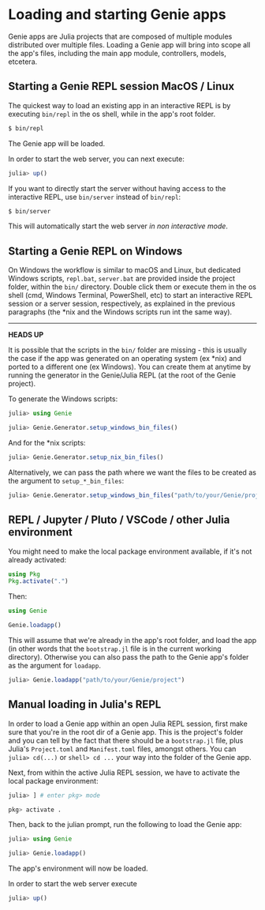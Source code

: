 # Loading and starting Genie apps

Genie apps are Julia projects that are composed of multiple modules distributed over multiple files.
Loading a Genie app will bring into scope all the app's files, including the main app module, controllers, models, etcetera.

## Starting a Genie REPL session MacOS / Linux

The quickest way to load an existing app in an interactive REPL is by executing `bin/repl` in the os shell,
while in the app's root folder.

```sh
$ bin/repl
```

The Genie app will be loaded.

In order to start the web server, you can next execute:

```julia
julia> up()
```

If you want to directly start the server without having access to the interactive REPL, use `bin/server` instead of `bin/repl`:

```sh
$ bin/server
```

This will automatically start the web server _in non interactive mode_.

## Starting a Genie REPL on Windows

On Windows the workflow is similar to macOS and Linux, but dedicated Windows scripts, `repl.bat`, `server.bat` are
provided inside the project folder, within the `bin/` directory. Double click them or execute them in the os shell
(cmd, Windows Terminal, PowerShell, etc) to start an interactive REPL session or a server session, respectively,
as explained in the previous paragraphs (the *nix and the Windows scripts run int the same way).

---
**HEADS UP**

It is possible that the scripts in the `bin/` folder are missing - this is usually the case if the
app was generated on an operating system (ex *nix) and ported to a different one (ex Windows).
You can create them at anytime by running the generator in the Genie/Julia REPL (at the root of the Genie project).

To generate the Windows scripts:

```julia
julia> using Genie

julia> Genie.Generator.setup_windows_bin_files()
```

And for the *nix scripts:

```julia
julia> Genie.Generator.setup_nix_bin_files()
```

Alternatively, we can pass the path where we want the files to be created as the argument to `setup_*_bin_files`:

```julia
julia> Genie.Generator.setup_windows_bin_files("path/to/your/Genie/project")
```

## REPL / Jupyter / Pluto / VSCode / other Julia environment

You might need to make the local package environment available, if it's not already activated:

```julia
using Pkg
Pkg.activate(".")
```

Then:

```julia
using Genie

Genie.loadapp()
```

This will assume that we're already in the app's root folder, and load the app (in other words that the `bootstrap.jl` file
is in the current working directory). Otherwise you can also pass the path to the Genie app's folder as the argument for
`loadapp`.

```julia
julia> Genie.loadapp("path/to/your/Genie/project")
```

## Manual loading in Julia's REPL

In order to load a Genie app within an open Julia REPL session, first make sure that you're in the root dir of a Genie app.
This is the project's folder and you can tell by the fact that there should be a `bootstrap.jl` file, plus Julia's
`Project.toml` and `Manifest.toml` files, amongst others. You can `julia> cd(...)` or `shell> cd ...` your way into the
folder of the Genie app.

Next, from within the active Julia REPL session, we have to activate the local package environment:

```julia
julia> ] # enter pkg> mode

pkg> activate .
```

Then, back to the julian prompt, run the following to load the Genie app:

```julia
julia> using Genie

julia> Genie.loadapp()
```

The app's environment will now be loaded.

In order to start the web server execute

```julia
julia> up()
```

